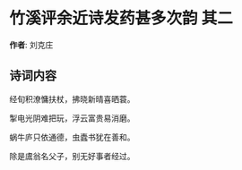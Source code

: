 # 竹溪评余近诗发药甚多次韵  其二

**作者**: 刘克庄

## 诗词内容

经旬积潦慵扶杖，拂晓新晴喜晒蓑。

掣电光阴难把玩，浮云富贵易消磨。

蜗牛庐只依通德，虫蠹书犹在善和。

除是鬳翁名父子，别无好事者经过。

